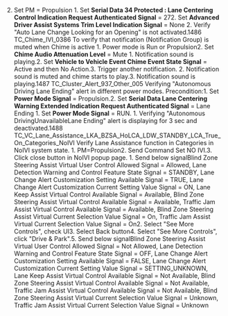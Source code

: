 2. Set PM = Propulsion 1. Set **Serial Data 34 Protected : Lane Centering Control Indication Request Authenticated Signal** = 272. Set **Advanced Driver Assist Systems Trim Level Indication Signal** = None 2. Verify "Auto Lane Change Looking for an Opening" is not activated.1486 TC_Chime_IVI_0386 To verify that notification (Notification Group) is muted when Chime is active 1. Power mode is Run or Propulsion2. Set **Chime Audio Attenuation Level** = Mute 1. Notification sound is playing.2. Set **Vehicle to Vehicle Event Chime Event State Signal** = Active and then No Action.3. Trigger another notification. 2. Notification sound is muted and chime starts to play.3. Notification sound is playing.1487 TC_Cluster_Alert_937_Other_005 Verifying "Autonomous Driving Lane Ending" alert in different power modes. Precondition:1. Set **Power Mode Signal** = Propulsion.2. Set **Serial Data Lane Centering Warning Extended Indication Request Authenticated Signal** = Lane Ending 1. Set **Power Mode Signal** = RUN. 1. Verifying "Autonomous DrivingUnavailableLane Ending" alert is displaying for 3 sec and deactivated.1488 TC_VC_Lane_Assistance_LKA_BZSA_HoLCA_LDW_STANDBY_LCA_True_On_Categories_NoIVI Verify Lane Assistance function in Categories in NoIVI system state. 1. PM=Propulsion2. Send Command Set NO IVI.3. Click close button in NoIVI popup page. 1. Send below signalBlind Zone Steering Assist Virtual User Control Allowed Signal = Allowed, Lane Detection Warning and Control Feature State Signal = STANDBY, Lane Change Alert Customization Setting Available Signal = TRUE, Lane Change Alert Customization Current Setting Value Signal = ON, Lane Keep Assist Virtual Control Available Signal = Available, Blind Zone Steering Assist Virtual Control Available Signal = Available, Traffic Jam Assist Virtual Control Available Signal = Available, Blind Zone Steering Assist Virtual Current Selection Value Signal = On, Traffic Jam Assist Virtual Current Selection Value Signal = On2. Select "See More Controls", check UI3. Select Back button4. Select "See More Controls", click "Drive & Park".5. Send below signalBlind Zone Steering Assist Virtual User Control Allowed Signal = Not Allowed, Lane Detection Warning and Control Feature State Signal = OFF, Lane Change Alert Customization Setting Available Signal = FALSE, Lane Change Alert Customization Current Setting Value Signal = SETTING_UNKNOWN, Lane Keep Assist Virtual Control Available Signal = Not Available, Blind Zone Steering Assist Virtual Control Available Signal = Not Available, Traffic Jam Assist Virtual Control Available Signal = Not Available, Blind Zone Steering Assist Virtual Current Selection Value Signal = Unknown, Traffic Jam Assist Virtual Current Selection Value Signal = Unknown